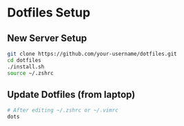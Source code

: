 
# Dotfiles Setup

## New Server Setup
```bash
git clone https://github.com/your-username/dotfiles.git
cd dotfiles
./install.sh
source ~/.zshrc
```

## Update Dotfiles (from laptop)
```bash
# After editing ~/.zshrc or ~/.vimrc
dots
```
